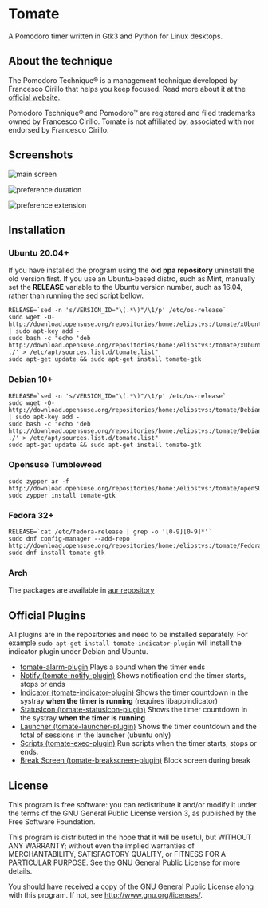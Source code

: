 Tomate
======

A Pomodoro timer written in Gtk3 and Python for Linux desktops.

About the technique
-------------------

The Pomodoro Technique® is a management technique developed by Francesco Cirillo that helps you keep focused.
Read more about it at the [official website](http://pomodorotechnique.com/).

Pomodoro Technique® and Pomodoro™ are registered and filed trademarks owned by Francesco Cirillo.
Tomate is not affiliated by, associated with nor endorsed by Francesco Cirillo.

Screenshots
-----------

![main screen](docs/img/main-screen.png)

![preference duration](docs/img/preference-duration.png)

![preference extension](docs/img/preference-extension.png)

Installation
------------

### Ubuntu 20.04+

If you have installed the program using the **old ppa repository** uninstall the old version first.
If you use an Ubuntu-based distro, such as Mint, manually set the **RELEASE** variable to the Ubuntu version number, such as 16.04, rather than running the sed script bellow.

    RELEASE=`sed -n 's/VERSION_ID="\(.*\)"/\1/p' /etc/os-release`
    sudo wget -O- http://download.opensuse.org/repositories/home:/eliostvs:/tomate/xUbuntu_$RELEASE/Release.key | sudo apt-key add -
    sudo bash -c "echo 'deb http://download.opensuse.org/repositories/home:/eliostvs:/tomate/xUbuntu_$RELEASE/ ./' > /etc/apt/sources.list.d/tomate.list"
    sudo apt-get update && sudo apt-get install tomate-gtk

### Debian 10+

    RELEASE=`sed -n 's/VERSION_ID="\(.*\)"/\1/p' /etc/os-release`
    sudo wget -O- http://download.opensuse.org/repositories/home:/eliostvs:/tomate/Debian_$RELEASE/Release.key | sudo apt-key add -
    sudo bash -c "echo 'deb http://download.opensuse.org/repositories/home:/eliostvs:/tomate/Debian_$RELEASE/ ./' > /etc/apt/sources.list.d/tomate.list"
    sudo apt-get update && sudo apt-get install tomate-gtk

### Opensuse Tumbleweed

    sudo zypper ar -f http://download.opensuse.org/repositories/home:/eliostvs:/tomate/openSUSE_Tumbleweed/home:eliostvs:tomate.repo
    sudo zypper install tomate-gtk

### Fedora 32+

    RELEASE=`cat /etc/fedora-release | grep -o '[0-9][0-9]*'`
    sudo dnf config-manager --add-repo http://download.opensuse.org/repositories/home:/eliostvs:/tomate/Fedora_$RELEASE/home:eliostvs:tomate.repo
    sudo dnf install tomate-gtk

### Arch

The packages are available in [aur repository](https://aur.archlinux.org/packages/tomate-gtk/)

Official Plugins
----------------

All plugins are in the repositories and need to be installed separately.
For example `sudo apt-get install tomate-indicator-plugin` will install the indicator plugin under Debian and Ubuntu.

- [tomate-alarm-plugin][alarm-plugin] Plays a sound when the timer ends
- [Notify (tomate-notify-plugin)][notify-plugin] Shows notification end the timer starts, stops or ends
- [Indicator (tomate-indicator-plugin)][indicator-plugin] Shows the timer countdown in the systray **when the timer is running** (requires libappindicator)
- [StatusIcon (tomate-statusicon-plugin)][statusicon-plugin] Shows the timer countdown in the systray **when the timer is running**
- [Launcher (tomate-launcher-plugin)][launcher-plugin] Shows the timer countdown and the total of sessions in the launcher (ubuntu only)
- [Scripts (tomate-exec-plugin)][exec-plugin] Run scripts when the timer starts, stops or ends.
- [Break Screen (tomate-breakscreen-plugin)][breakscreen-plugin] Block screen during break

License
-------

This program is free software: you can redistribute it and/or modify it
under the terms of the GNU General Public License version 3, as published
by the Free Software Foundation.

This program is distributed in the hope that it will be useful, but
WITHOUT ANY WARRANTY; without even the implied warranties of
MERCHANTABILITY, SATISFACTORY QUALITY, or FITNESS FOR A PARTICULAR
PURPOSE.  See the GNU General Public License for more details.

You should have received a copy of the GNU General Public License along
with this program.  If not, see <http://www.gnu.org/licenses/>.

[alarm-plugin]: ./data/plugins/alarm.plugin
[notify-plugin]: data/plugins/notify.plugin
[indicator-plugin]: https://github.com/eliostvs/tomate-indicator-plugin
[statusicon-plugin]: https://github.com/eliostvs/tomate-statusicon-plugin
[launcher-plugin]: https://github.com/eliostvs/tomate-launcher-plugin
[exec-plugin]: https://github.com/eliostvs/tomate-exec-plugin
[breakscreen-plugin]: https://github.com/eliostvs/tomate-breakscreen-plugin

